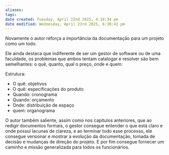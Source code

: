 ```yaml
---
aliases: 
tags: 
date created: Tuesday, April 22nd 2025, 4:18:34 pm
date modified: Wednesday, April 23rd 2025, 6:30:43 pm
---
```

Novamente o autor reforça a importância da documentação para um projeto como um todo.

Ele ainda destaca que indiferente de ser um gestor de software ou de uma faculdade, os problemas que ambos tentam catalogar e resolver são bem semelhantes: o quê, quanto, qual o preço, onde e quem:

Estrutura:
- O quê: objetivos
- O quê: especificações do produto
- Quando: cronograma
- Quando: orçamento
- Onde: distribuição de espaço
- quem: organograma

O autor também saliente, assim como nos capítulos anteriores, que ao redigir documentos formais, o gestor consegue entender o que está claro e onde possui lacunas de clareza, e ao terminar todo esse processo, ele consegue versionar e mostrar a evolução da documentação, tomada de decisão e mudanças de direção do projeto. E por fim consegue fornecer um caminho e missão generalizada para todos os funcionários.